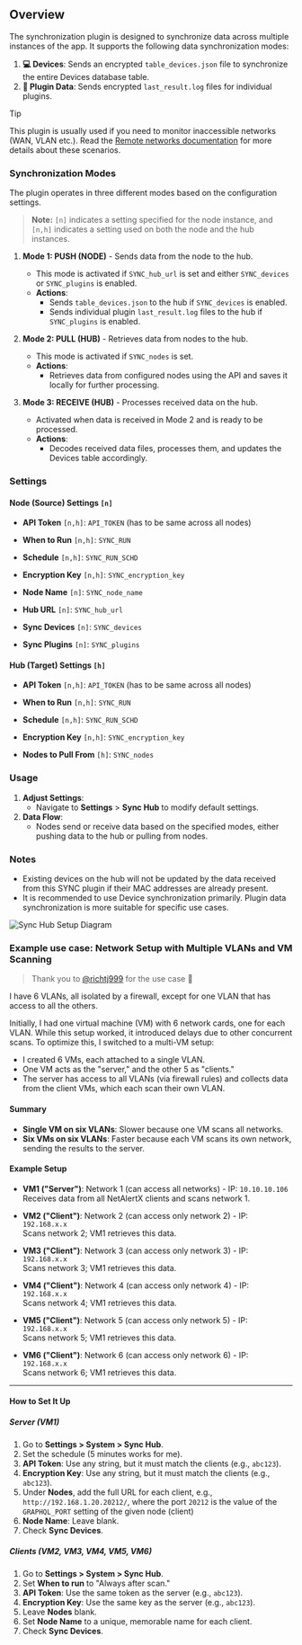 ## Overview

The synchronization plugin is designed to synchronize data across multiple instances of the app. It supports the following data synchronization modes:

1. **💻 Devices**: Sends an encrypted `table_devices.json` file to synchronize the entire Devices database table.
2. **🔌 Plugin Data**: Sends encrypted `last_result.log` files for individual plugins.


> [!TIP]
> This plugin is usually used if you need to monitor inaccessible networks (WAN, VLAN etc.). Read the [Remote networks documentation](/docs/REMOTE_NETWORKS.md) for more details about these scenarios.

### Synchronization Modes

The plugin operates in three different modes based on the configuration settings.

> **Note:** `[n]` indicates a setting specified for the node instance, and `[n,h]` indicates a setting used on both the node and the hub instances.

1. **Mode 1: PUSH (NODE)** - Sends data from the node to the hub.
   - This mode is activated if `SYNC_hub_url` is set and either `SYNC_devices` or `SYNC_plugins` is enabled.
   - **Actions**:
     - Sends `table_devices.json` to the hub if `SYNC_devices` is enabled.
     - Sends individual plugin `last_result.log` files to the hub if `SYNC_plugins` is enabled.

2. **Mode 2: PULL (HUB)** - Retrieves data from nodes to the hub.
   - This mode is activated if `SYNC_nodes` is set.
   - **Actions**:
     - Retrieves data from configured nodes using the API and saves it locally for further processing.

3. **Mode 3: RECEIVE (HUB)** - Processes received data on the hub.
   - Activated when data is received in Mode 2 and is ready to be processed.
   - **Actions**:
     - Decodes received data files, processes them, and updates the Devices table accordingly.

### Settings

#### Node (Source) Settings `[n]`

- **API Token** `[n,h]`: `API_TOKEN` (has to be same across all nodes)

- **When to Run** `[n,h]`: `SYNC_RUN`
- **Schedule** `[n,h]`: `SYNC_RUN_SCHD`
- **Encryption Key** `[n,h]`: `SYNC_encryption_key`
- **Node Name** `[n]`: `SYNC_node_name`
- **Hub URL** `[n]`: `SYNC_hub_url`
- **Sync Devices** `[n]`: `SYNC_devices`
- **Sync Plugins** `[n]`: `SYNC_plugins`

#### Hub (Target) Settings `[h]`

- **API Token** `[n,h]`: `API_TOKEN` (has to be same across all nodes)

- **When to Run** `[n,h]`: `SYNC_RUN`
- **Schedule** `[n,h]`: `SYNC_RUN_SCHD`
- **Encryption Key** `[n,h]`: `SYNC_encryption_key`
- **Nodes to Pull From** `[h]`: `SYNC_nodes`

### Usage

1. **Adjust Settings**:
   - Navigate to **Settings** > **Sync Hub** to modify default settings.
2. **Data Flow**:
   - Nodes send or receive data based on the specified modes, either pushing data to the hub or pulling from nodes.

### Notes

- Existing devices on the hub will not be updated by the data received from this SYNC plugin if their MAC addresses are already present.
- It is recommended to use Device synchronization primarily. Plugin data synchronization is more suitable for specific use cases.

![Sync Hub Setup Diagram](/front/plugins/sync/sync_hub.png)

### Example use case: Network Setup with Multiple VLANs and VM Scanning

> Thank you to [@richtj999](https://github.com/richtj999) for the use case 🙏

I have 6 VLANs, all isolated by a firewall, except for one VLAN that has access to all the others.

Initially, I had one virtual machine (VM) with 6 network cards, one for each VLAN. While this setup worked, it introduced delays due to other concurrent scans. To optimize this, I switched to a multi-VM setup:

- I created 6 VMs, each attached to a single VLAN. 
- One VM acts as the "server," and the other 5 as "clients."
- The server has access to all VLANs (via firewall rules) and collects data from the client VMs, which each scan their own VLAN.

#### Summary

- **Single VM on six VLANs**: Slower because one VM scans all networks.
- **Six VMs on six VLANs**: Faster because each VM scans its own network, sending the results to the server.

#### Example Setup

- **VM1 ("Server")**: Network 1 (can access all networks) - IP: `10.10.10.106`  
  Receives data from all NetAlertX clients and scans network 1.

- **VM2 ("Client")**: Network 2 (can access only network 2) - IP: `192.168.x.x`  
  Scans network 2; VM1 retrieves this data.

- **VM3 ("Client")**: Network 3 (can access only network 3) - IP: `192.168.x.x`  
  Scans network 3; VM1 retrieves this data.

- **VM4 ("Client")**: Network 4 (can access only network 4) - IP: `192.168.x.x`  
  Scans network 4; VM1 retrieves this data.

- **VM5 ("Client")**: Network 5 (can access only network 5) - IP: `192.168.x.x`  
  Scans network 5; VM1 retrieves this data.

- **VM6 ("Client")**: Network 6 (can access only network 6) - IP: `192.168.x.x`  
  Scans network 6; VM1 retrieves this data.

---

#### How to Set It Up

##### Server (VM1)

1. Go to **Settings > System > Sync Hub**.
2. Set the schedule (5 minutes works for me).
3. **API Token**: Use any string, but it must match the clients (e.g., `abc123`).
4. **Encryption Key**: Use any string, but it must match the clients (e.g., `abc123`).
5. Under **Nodes**, add the full URL for each client, e.g., `http://192.168.1.20.20212/`, where the port `20212` is the value of the `GRAPHQL_PORT` setting of the given node (client)
6. **Node Name**: Leave blank.
7. Check **Sync Devices**.

##### Clients (VM2, VM3, VM4, VM5, VM6)

1. Go to **Settings > System > Sync Hub**.
2. Set **When to run** to "Always after scan."
3. **API Token**: Use the same token as the server (e.g., `abc123`).
4. **Encryption Key**: Use the same key as the server (e.g., `abc123`).
5. Leave **Nodes** blank.
6. Set **Node Name** to a unique, memorable name for each client.
7. Check **Sync Devices**.


